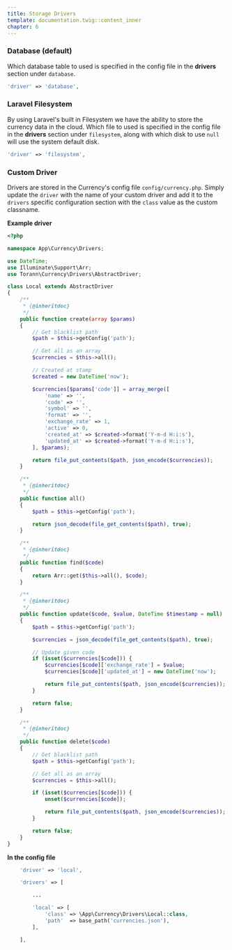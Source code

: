 ```yaml
---
title: Storage Drivers
template: documentation.twig::content_inner
chapter: 6
---
```


### Database (default)

Which database table to used is specified in the config file in the **drivers** section under `database`.

```php
'driver' => 'database',
```

### Laravel Filesystem

By using Laravel's built in Filesystem we have the ability to store the currency data in the cloud. Which file to used is specified in the config file in the **drivers** section under `filesystem`, along with which disk to use `null` will use the system default disk.

```php
'driver' => 'filesystem',
```

### Custom Driver

Drivers are stored in the Currency's config file `config/currency.php`. Simply update the `driver` with the name of your custom driver and add it to the `drivers` specific configuration section with the `class` value as the custom classname.

**Example driver**

```php
<?php

namespace App\Currency\Drivers;

use DateTime;
use Illuminate\Support\Arr;
use Torann\Currency\Drivers\AbstractDriver;

class Local extends AbstractDriver
{
    /**
     * {@inheritdoc}
     */
    public function create(array $params)
    {
        // Get blacklist path
        $path = $this->getConfig('path');

        // Get all as an array
        $currencies = $this->all();

        // Created at stamp
        $created = new DateTime('now');

        $currencies[$params['code']] = array_merge([
            'name' => '',
            'code' => '',
            'symbol' => '',
            'format' => '',
            'exchange_rate' => 1,
            'active' => 0,
            'created_at' => $created->format('Y-m-d H:i:s'),
            'updated_at' => $created->format('Y-m-d H:i:s'),
        ], $params);

        return file_put_contents($path, json_encode($currencies));
    }

    /**
     * {@inheritdoc}
     */
    public function all()
    {
        $path = $this->getConfig('path');

        return json_decode(file_get_contents($path), true);
    }

    /**
     * {@inheritdoc}
     */
    public function find($code)
    {
        return Arr::get($this->all(), $code);
    }

    /**
     * {@inheritdoc}
     */
    public function update($code, $value, DateTime $timestamp = null)
    {
        $path = $this->getConfig('path');

        $currencies = json_decode(file_get_contents($path), true);

        // Update given code
        if (isset($currencies[$code])) {
            $currencies[$code]['exchange_rate'] = $value;
            $currencies[$code]['updated_at'] = new DateTime('now');

            return file_put_contents($path, json_encode($currencies));
        }

        return false;
    }

    /**
     * {@inheritdoc}
     */
    public function delete($code)
    {
        // Get blacklist path
        $path = $this->getConfig('path');

        // Get all as an array
        $currencies = $this->all();

        if (isset($currencies[$code])) {
            unset($currencies[$code]);

            return file_put_contents($path, json_encode($currencies));
        }

        return false;
    }
}
```

**In the config file**

```php
    'driver' => 'local',

    'drivers' => [

        ...

        'local' => [
            'class' => \App\Currency\Drivers\Local::class,
            'path'  => base_path('currencies.json'),
        ],

    ],
```